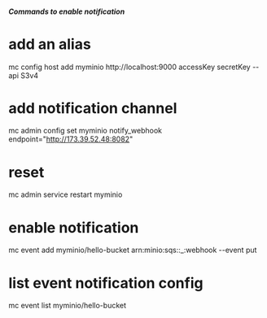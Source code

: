 ##### Commands to enable notification
# add an alias
mc config host add myminio http://localhost:9000 accessKey secretKey --api S3v4

# add notification channel
mc admin config set myminio notify_webhook endpoint="http://173.39.52.48:8082"

# reset
mc admin service restart myminio

# enable notification
mc event add myminio/hello-bucket arn:minio:sqs::_:webhook --event put

# list event notification config
mc event list myminio/hello-bucket
